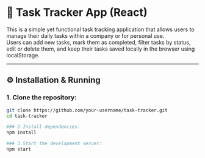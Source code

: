 # 📝 Task Tracker App (React)

This is a simple yet functional task tracking application that allows users to manage their daily tasks within a company or for personal use.  
Users can add new tasks, mark them as completed, filter tasks by status, edit or delete them, and keep their tasks saved locally in the browser using localStorage.


---

## ⚙️ Installation & Running

### 1. Clone the repository:
```bash
git clone https://github.com/your-username/task-tracker.git
cd task-tracker

### 2.Install dependencies:
npm install

### 3.Start the development server:
npm start
